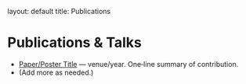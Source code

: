 layout: default
title: Publications


# Publications & Talks
- [Paper/Poster Title](#) — venue/year. One‑line summary of contribution.
- (Add more as needed.)
